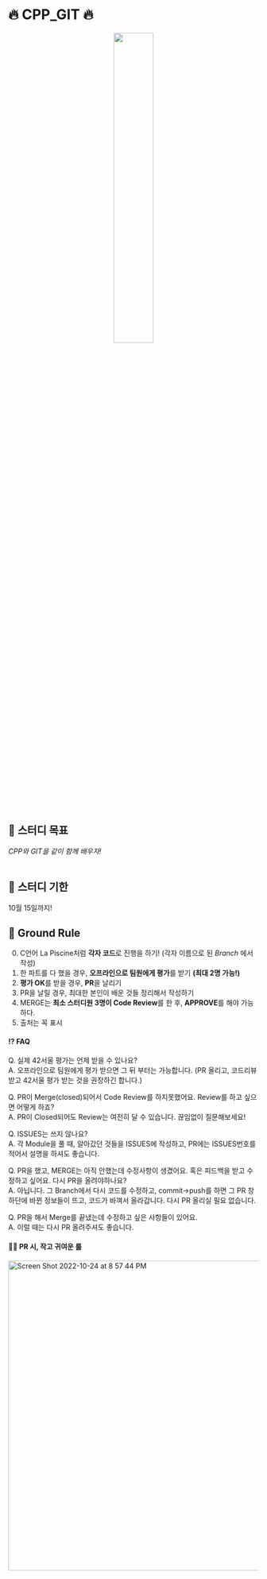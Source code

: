 #  🔥 CPP_GIT 🔥

<div align="center">
<img src = "https://user-images.githubusercontent.com/59588256/198200272-361837cd-861e-4352-84c2-8621ebad66e8.jpg" width="40%" height="40%">
</div>

## 💪 스터디 목표
_CPP와 GIT을 같이 함께 배우자!_  
<br/>

## 📅 스터디 기한
10월 15일까지!
<br/>

## 🤝 Ground Rule
0. C언어 La Piscine처럼 **각자 코드**로 진행을 하기! (각자 이름으로 된 _Branch_ 에서 작성)
1. 한 파트를 다 했을 경우, **오프라인으로 팀원에게 평가**를 받기 **(최대 2명 가능!)**
2. **평가 OK**를 받을 경우, **PR**을 날리기
3. PR을 날릴 경우, 최대한 본인이 배운 것들 정리해서 작성하기
4. MERGE는 **최소 스터디원 3명이 Code Review**를 한 후, **APPROVE**를 해야 가능하다.
5. 출처는 꼭 표시

#### ⁉️ FAQ ###
Q. 실제 42서울 평가는 언제 받을 수 있나요? <br/>
A. 오프라인으로 팀원에게 평가 받으면 그 뒤 부터는 가능합니다. (PR 올리고, 코드리뷰 받고 42서울 평가 받는 것을 권장하긴 합니다.)

Q. PR이 Merge(closed)되어서 Code Review를 하지못했어요. Review를 하고 싶으면 어떻게 하죠? <br/>
A. PR이 Closed되어도 Review는 여전히 달 수 있습니다. 끊임없이 질문해보세요! 

Q. ISSUES는 쓰지 않나요? <br/>
A. 각 Module을 풀 때, 알아갔던 것들을 ISSUES에 작성하고, PR에는 ISSUES번호를 적어서 설명을 하셔도 좋습니다.

Q. PR을 했고, MERGE는 아직 안했는데 수정사항이 생겼어요. 혹은 피드백을 받고 수정하고 싶어요. 다시 PR을 올려야하나요? <br/>
A. 아닙니다. 그 Branch에서 다시 코드를 수정하고, commit->push를 하면 그 PR 창 하단에 바뀐 정보들이 뜨고, 코드가 바껴서 올라갑니다. 다시 PR 올리실 필요 없습니다. 

Q. PR을 해서 Merge를 끝냈는데 수정하고 싶은 사항들이 있어요. <br/>
A. 이럴 때는 다시 PR 올려주셔도 좋습니다. 

#### 🧚‍♀️ PR 시, 작고 귀여운 룰
<img width="1609" alt="Screen Shot 2022-10-24 at 8 57 44 PM" src="https://user-images.githubusercontent.com/59588256/198199867-27b74d7b-d718-416a-b719-e21026e709b3.png" width="40%" height="40%">
들어오면 아시겠지만 PR할 때 템플릿 추가해놨습니다. <br/>

PR할 시,
**제목은 [Intra ID] CPP0X** 적어주시면 될 것 같습니다. <br/>
**Reviewers는 자동으로 3명**으로 적용될 예정입니다. <br/>
**Assignees는 본인**을 해놓으시면 됩니다. <br/>

PR 템플릿을 보면,
PR은 오프라인 평가를 1회 받은 뒤 올려야하니 평가해주신 분 **인트라 id**를 적어주시면 됩니다. <br/>
**이번 과제에 알아야하는 개념들은** 짧게 어떤 것들이 쓰였는 지 적어주시면 됩니다. <br/>
**이번 과제를 통해 알아낸 것들은** 본격적으로 어떤 것을 배우셨는 지 적어주시면 됩니다. <br/>

맥을 쓰시기에 스샷, 화면 녹화 또한 쉬울테니 이런 것들도 적어주시면 알기 쉬울 것 입니다. <br/>
수정사항(optional)은 pr을 올렸음에도 뭔가 수정하고 싶은 것이 생겼다하시면 올리시면 됩니다. <br/>
간단한 이야기이지만 PR을 올리면 톡방에 한번 이야기를 해주시면 빠르게 리뷰할 수 있을 것 입니다. <br/>

<br/>

## 스터디 멤버


<div align="center">
  <table>
    <tr>
      <td align="center">
        <a href="https://github.com/Giromi">
          <img src="https://avatars.githubusercontent.com/u/60354633?v=4" alt="김민수 프로필" width=200 height=200 />
        </a>
      </td>
      <td align="center">
        <a href="https://github.com/lopers-high">
          <img src="https://avatars.githubusercontent.com/u/86358498?v=4" alt="박진영 프로필" width=200 height=200 />
        </a>
      </td>
      <td align="center">
        <a href="https://github.com/sob2545">
          <img src="https://avatars.githubusercontent.com/u/96904906?v=4" alt="심성민 프로필" width=200 height=200 />
        </a>
      </td>
    </tr>
    <tr>
      <td align="center">
        <a href="https://github.com/Giromi">
          김민수(minsuki2)
        </a>
      </td>
      <td align="center">
        <a href="https://github.com/lopers-high">
          박진영(jinypark)
        </a>
      </td>
      <td align="center">
        <a href="https://github.com/sob2545">
          심성민(sesim)
        </a>
      </td>
    </tr>
    <tr>
      <td align="center">
        <a href="https://github.com/aLVINlEE9">
          <img src="https://avatars.githubusercontent.com/u/74805318?v=4" alt="이승수 프로필" width=200 height=200 />
        </a>
      </td>
      <td align="center">
        <a href="https://github.com/jeongmino">
          <img src="https://avatars.githubusercontent.com/u/91644928?v=4" alt="오정민 프로필" width=200 height=200 />
        </a>
      </td>
      <td align="center">
        <a href="https://github.com/change-challenge">
          <img src="https://avatars.githubusercontent.com/u/59588256?v=4" alt="장호진 프로필" width=200 height=200 />
        </a>
      </td>
    </tr>
    <tr>
      <td align="center">
        <a href="https://github.com/aLVINlEE9">
          이승수(seungsle)
        </a>
      </td>
      <td align="center">
        <a href="https://github.com/jeongmino">
          오정민 (junoh)
        </a>
      </td>
       <td align="center">
        <a href="https://github.com/change-challenge">
          장호진(hchang)
        </a>
      </td>
    </tr>
  </table>
  
</div>

